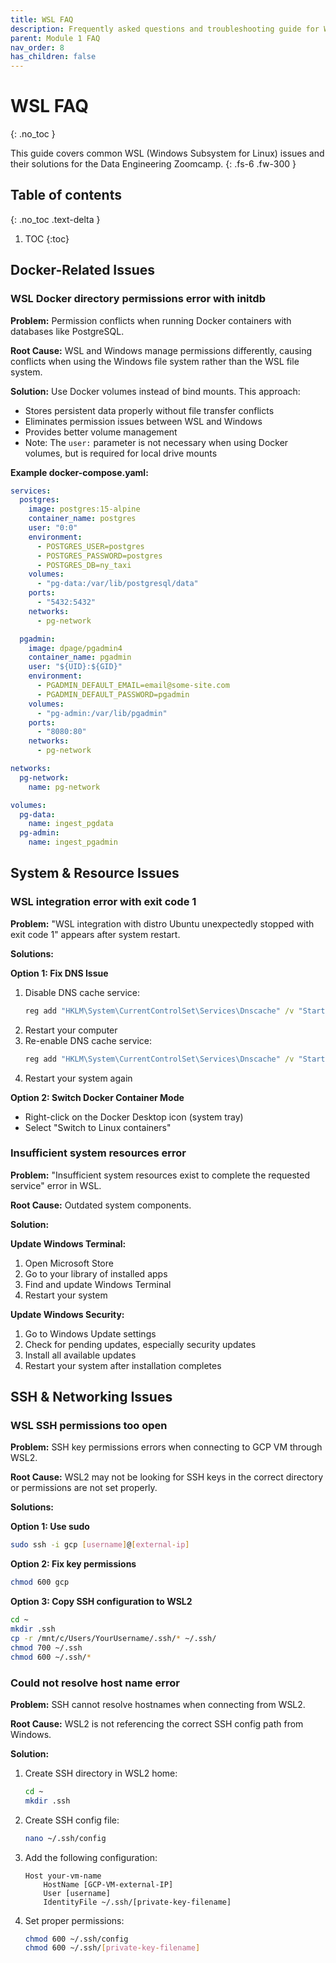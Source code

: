 ```yaml
---
title: WSL FAQ
description: Frequently asked questions and troubleshooting guide for Windows Subsystem for Linux (WSL) issues in the Data Engineering Zoomcamp
parent: Module 1 FAQ
nav_order: 8
has_children: false
---
```


# WSL FAQ
{: .no_toc }

This guide covers common WSL (Windows Subsystem for Linux) issues and their solutions for the Data Engineering Zoomcamp.
{: .fs-6 .fw-300 }

## Table of contents
{: .no_toc .text-delta }

1. TOC
{:toc}


## Docker-Related Issues

### WSL Docker directory permissions error with initdb

**Problem:** Permission conflicts when running Docker containers with databases like PostgreSQL.

**Root Cause:** WSL and Windows manage permissions differently, causing conflicts when using the Windows file system rather than the WSL file system.

**Solution:** Use Docker volumes instead of bind mounts. This approach:
- Stores persistent data properly without file transfer conflicts
- Eliminates permission issues between WSL and Windows
- Provides better volume management
- Note: The `user:` parameter is not necessary when using Docker volumes, but is required for local drive mounts

**Example docker-compose.yaml:**

```yaml
services:
  postgres:
    image: postgres:15-alpine
    container_name: postgres
    user: "0:0"
    environment:
      - POSTGRES_USER=postgres
      - POSTGRES_PASSWORD=postgres
      - POSTGRES_DB=ny_taxi
    volumes:
      - "pg-data:/var/lib/postgresql/data"
    ports:
      - "5432:5432"
    networks:
      - pg-network

  pgadmin:
    image: dpage/pgadmin4
    container_name: pgadmin
    user: "${UID}:${GID}"
    environment:
      - PGADMIN_DEFAULT_EMAIL=email@some-site.com
      - PGADMIN_DEFAULT_PASSWORD=pgadmin
    volumes:
      - "pg-admin:/var/lib/pgadmin"
    ports:
      - "8080:80"
    networks:
      - pg-network

networks:
  pg-network:
    name: pg-network

volumes:
  pg-data:
    name: ingest_pgdata
  pg-admin:
    name: ingest_pgadmin
```

## System & Resource Issues

### WSL integration error with exit code 1

**Problem:** "WSL integration with distro Ubuntu unexpectedly stopped with exit code 1" appears after system restart.

**Solutions:**

**Option 1: Fix DNS Issue**
1. Disable DNS cache service:
   ```cmd
   reg add "HKLM\System\CurrentControlSet\Services\Dnscache" /v "Start" /t REG_DWORD /d "4" /f
   ```
2. Restart your computer
3. Re-enable DNS cache service:
   ```cmd
   reg add "HKLM\System\CurrentControlSet\Services\Dnscache" /v "Start" /t REG_DWORD /d "2" /f
   ```
4. Restart your system again

**Option 2: Switch Docker Container Mode**
- Right-click on the Docker Desktop icon (system tray)
- Select "Switch to Linux containers"

### Insufficient system resources error

**Problem:** "Insufficient system resources exist to complete the requested service" error in WSL.

**Root Cause:** Outdated system components.

**Solution:**

**Update Windows Terminal:**
1. Open Microsoft Store
2. Go to your library of installed apps
3. Find and update Windows Terminal
4. Restart your system

**Update Windows Security:**
1. Go to Windows Update settings
2. Check for pending updates, especially security updates
3. Install all available updates
4. Restart your system after installation completes

## SSH & Networking Issues

### WSL SSH permissions too open

**Problem:** SSH key permissions errors when connecting to GCP VM through WSL2.

**Root Cause:** WSL2 may not be looking for SSH keys in the correct directory or permissions are not set properly.

**Solutions:**

**Option 1: Use sudo**
```bash
sudo ssh -i gcp [username]@[external-ip]
```

**Option 2: Fix key permissions**
```bash
chmod 600 gcp
```

**Option 3: Copy SSH configuration to WSL2**
```bash
cd ~
mkdir .ssh
cp -r /mnt/c/Users/YourUsername/.ssh/* ~/.ssh/
chmod 700 ~/.ssh
chmod 600 ~/.ssh/*
```

### Could not resolve host name error

**Problem:** SSH cannot resolve hostnames when connecting from WSL2.

**Root Cause:** WSL2 is not referencing the correct SSH config path from Windows.

**Solution:**

1. Create SSH directory in WSL2 home:
   ```bash
   cd ~
   mkdir .ssh
   ```

2. Create SSH config file:
   ```bash
   nano ~/.ssh/config
   ```

3. Add the following configuration:
   ```
   Host your-vm-name
       HostName [GCP-VM-external-IP]
       User [username]
       IdentityFile ~/.ssh/[private-key-filename]
   ```

4. Set proper permissions:
   ```bash
   chmod 600 ~/.ssh/config
   chmod 600 ~/.ssh/[private-key-filename]
   ```